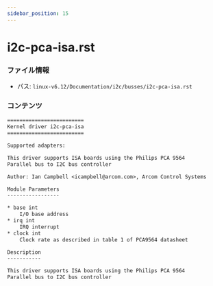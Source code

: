 ```yaml
---
sidebar_position: 15
---
```

# i2c-pca-isa.rst

### ファイル情報

- パス: `linux-v6.12/Documentation/i2c/busses/i2c-pca-isa.rst`

### コンテンツ

```rst
=========================
Kernel driver i2c-pca-isa
=========================

Supported adapters:

This driver supports ISA boards using the Philips PCA 9564
Parallel bus to I2C bus controller

Author: Ian Campbell <icampbell@arcom.com>, Arcom Control Systems

Module Parameters
-----------------

* base int
    I/O base address
* irq int
    IRQ interrupt
* clock int
    Clock rate as described in table 1 of PCA9564 datasheet

Description
-----------

This driver supports ISA boards using the Philips PCA 9564
Parallel bus to I2C bus controller

```
